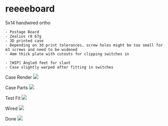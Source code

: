 # reeeeboard
5x14 handwired ortho

	- Postage Board
	- Zealios r8 67g
	- 3D printed case 
	- Depending on 3d print tolerances, screw holes might be too small for m3 screws and need to be widened
	- 4mm thick plate with cutouts for clipping switches in

	- [WIP] Angled feet for slant
	- Case slightly warped after fitting in switches
	
	
Case Render
<img src="https://github.com/Peggisan/reeeeboard/blob/master/images/1.jpg"/>

Case Parts
<img src="https://github.com/Peggisan/reeeeboard/blob/master/images/2.jpg"/>

Test Fit
<img src="https://github.com/Peggisan/reeeeboard/blob/master/images/3.rot.jpg"/>

Wired
<img src="https://github.com/Peggisan/reeeeboard/blob/master/images/4.jpg"/>
	
Done
<img src="https://github.com/Peggisan/reeeeboard/blob/master/images/5.jpg"/>	
	